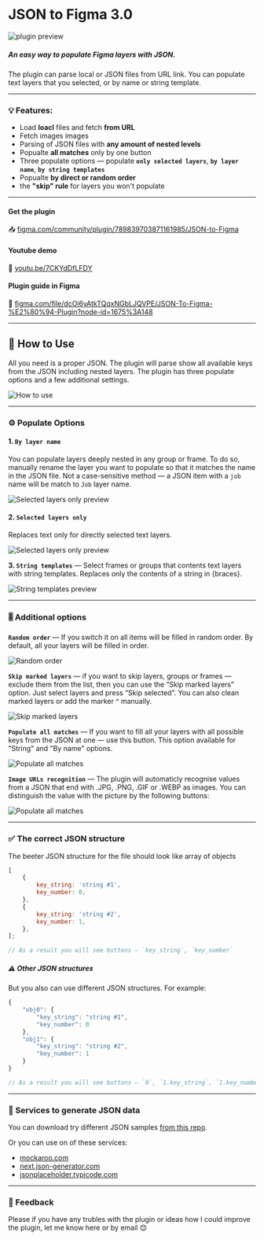# JSON to Figma 3.0

![plugin preview](readme-images/cover.jpg)

##### An easy way to populate Figma layers with JSON.

The plugin can parse local or JSON files from URL link. You can populate text layers that you selected, or by name or string template.

---

### 💡 Features:

-   Load **loacl** files and fetch **from URL**
-   Fetch images images
-   Parsing of JSON files with **any amount of nested levels**
-   Popualte **all matches** only by one button
-   Three populate options — populate **`only selected layers`**, **`by layer name`**, **`by string templates`**
-   Popualte **by direct or random order**
-   the **"skip" rule** for layers you won't populate

---

#### Get the plugin

📥 [figma.com/community/plugin/789839703871161985/JSON-to-Figma](https://www.figma.com/community/plugin/789839703871161985/JSON-to-Figma)

#### Youtube demo

🎥 [youtu.be/7CKYdDfLFDY](https://youtu.be/7CKYdDfLFDY)

#### Plugin guide in Figma

🎀 [figma.com/file/dcOi6yAtkTQqxNGbLJQVPE/JSON-To-Figma-%E2%80%94-Plugin?node-id=1675%3A148](https://www.figma.com/file/dcOi6yAtkTQqxNGbLJQVPE/JSON-To-Figma-%E2%80%94-Plugin?node-id=1675%3A148)

---

## 🚀 How to Use

All you need is a proper JSON. The plugin will parse show all available keys from the JSON including nested layers. The plugin has three populate options and a few additional settings.

![How to use](readme-images/how-to-use.jpg)

---

### ⚙️ Populate Options

#### 1. `By layer name`

You can populate layers deeply nested in any group or frame. To do so, manually rename the layer you want to populate so that it matches the name in the JSON file.
Not a case-sensitive method — a JSON item with a `job` name will be match to `Job` layer name.

![Selected layers only preview](readme-images/how-to-use.jpg)

#### 2. `Selected layers only`

Replaces text only for directly selected text layers.

![Selected layers only preview](readme-images/selected-layers-only.jpg)

**3. `String templates`** — Select frames or groups that contents text layers with string templates. Replaces only the contents of a string in {braces}.

![String templates preview](readme-images/string-templates.jpg)

---

### 🎚 Additional options

**`Random order`** — If you switch it on all items will be filled in random order. By default, all your layers will be filled in order.

![Random order](readme-images/random-order.jpg)

**`Skip marked layers`** — if you want to skip layers, groups or frames — exclude them from the list, then you can use the “Skip marked layers” option. Just select layers and press “Skip selected”. You can also clean marked layers or add the marker ^ manually.

![Skip marked layers](readme-images/skip-marked-layers.jpg)

**`Populate all matches`** — If you want to fill all your layers with all possible keys from the JSON at one — use this button. This option available for "String" and "By name" options.

![Populate all matches](readme-images/populate-all-matches.jpg)

**`Image URLs recognition`** — The plugin will automaticly recognise values from a JSON that end with .JPG, .PNG, .GIF or .WEBP as images. You can distinguish the value with the picture by the following buttons:

![Populate all matches](readme-images/image-urls-recognition.jpg)

---

### ✅ The correct JSON structure

The beeter JSON structure for the file should look like array of objects

```js
[
    {
        key_string: 'string #1',
        key_number: 0,
    },
    {
        key_string: 'string #2',
        key_number: 1,
    },
];

// As a result you will see buttons — `key_string`, `key_number`
```

##### ⚠️ Other JSON structures

But you also can use different JSON structures. For example:

```js
{
    "obj0": {
        "key_string": "string #1",
        "key_number": 0
    },
    "obj1": {
        "key_string": "string #2",
        "key_number": 1
    }
}

// As a result you will see buttons — `0`, `1.key_string`, `1.key_number`
```

---

### 📓 Services to generate JSON data

You can download try different JSON samples [from this repo](https://github.com/PavelLaptev/JSON-to-Figma-2.0-React/tree/master/json-test-files).

Or you can use on of these services:

-   [mockaroo.com](https://www.mockaroo.com/)
-   [next.json-generator.com](https://next.json-generator.com/EyLps-PPO?fbclid=IwAR0WGNKJMclqcS6qwRHj-NXOyF52BjQYJp9osgeWRmN2iCGZ47awnDDLhmI)
-   [jsonplaceholder.typicode.com](https://jsonplaceholder.typicode.com/)

---

### 🤙 Feedback

Please if you have any trubles with the plugin or ideas how I could improve the plugin, let me know here or by email 😊
